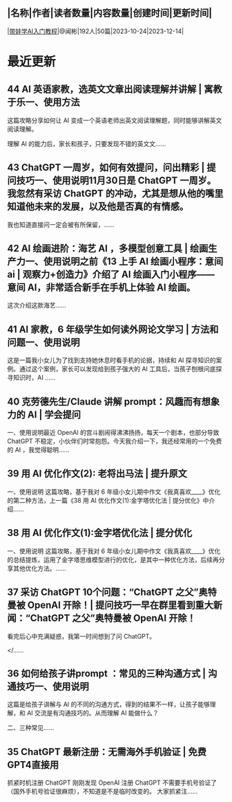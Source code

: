 |名称|作者|读者数量|内容数量|创建时间|更新时间|
---
|[带娃学AI入门教程](https://xiaobot.net/p/AIBigWhite?refer=0b133df9-27dc-423b-8101-639049001c13)|@闻彬|192人|50篇|2023-10-24|2023-12-14|

# 最近更新
## 44 AI 英语家教，选英文文章出阅读理解并讲解 | 寓教于乐一、使用方法
这篇攻略分享如何让 AI 变成一个英语老师出英文阅读理解题，同时能够讲解英文阅读理解。

理解 AI 的能力后，家长和孩子，只要发现不错的英文文......
## 43 ChatGPT 一周岁，如何有效提问，问出精彩 | 提问技巧一、使用说明11月30日是 ChatGPT 一周岁。我忽然有采访 ChatGPT 的冲动，尤其是想从他的嘴里知道他未来的发展，以及他是否真的有情感。
我也知道直接问一定会被有所保留，......
## 42 AI 绘画进阶：海艺 AI ，多模型创意工具 | 绘画生产力一、使用说明之前《13 上手 AI 绘画小程序：意间 ai | 观察力+创造力》介绍了 AI 绘画入门小程序—— 意间 AI，非常适合新手在手机上体验 AI 绘画。
这次介绍这款海艺......
## 41 AI 家教，6 年级学生如何读外网论文学习 | 方法和问题一、使用说明
这是一篇我小女儿为了找到支持她休息时看手机的论据，持续和 AI 探寻知识的案例。通过这个案例，家长可以发现给到孩子强大的 AI 工具后，当孩子刨根问底探寻知识时，AI ......
## 40 克劳德先生/Claude 讲解 prompt：风趣而有想象力的 AI | 学会提问
一、使用说明最近 OpenAI 的宫斗剧闹得沸沸扬扬，每天一个剧本，也部分导致 ChatGPT 不稳定，小伙伴们时常抱怨。今天我介绍一下，我还经常用的一个免费的 AI ，我觉得聪明......
## 39 用 AI 优化作文(2): 老将出马法 | 提升原文
一、使用说明
这篇攻略，基于我对 6 年级小女儿期中作文《我真喜欢____》优化的第二种方法，上一篇《38 用 AI 优化作文(1):金字塔优化法 | 提分优化》中介绍......
## 38 用 AI 优化作文(1):金字塔优化法 | 提分优化
一、使用说明
这篇攻略，基于我对 6 年级小女儿期中作文《我真喜欢____》优化的总结提炼，运用了金字塔思维模型进行的优化，是其中一种优化方法，后续再分享其他优化方法。......
## 37 采访 ChatGPT 10个问题：“ChatGPT 之父”奥特曼被 OpenAI 开除！| 提问技巧一早在群里看到重大新闻：“ChatGPT 之父”奥特曼被 OpenAI 开除！

看完后心中充满疑惑，我第一时间想到了问 ChatGPT。

</......
## 36 如何给孩子讲prompt ：常见的三种沟通方式 | 沟通技巧一、使用说明
这篇是给孩子讲解与 AI 的不同的沟通方式，得到的结果不一样，让孩子能够理解，和 AI 交流是有沟通技巧的。从而理解 AI 能做什么？

二、三种常见......
## 35 ChatGPT 最新注册：无需海外手机验证 | 免费 GPT4直接用
抓紧时机注册 ChatGPT
刚刚发现 OpenAI 注册 ChatGPT 不需要手机号验证了（国外手机号验证很麻烦），不知道是不是临时改变的。
大家抓紧注......

